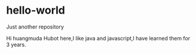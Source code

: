 # hello-world
Just another repository

Hi huangmuda
 Hubot here,I like java and javascript,I have learned them for 3 years.
